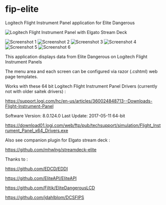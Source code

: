 # fip-elite
Logitech Flight Instrument Panel application for Elite Dangerous

![Logitech Flight Instrument Panel with Elgato Stream Deck](https://i.imgur.com/HTcbXx9.jpg)

![Screenshot 1](https://i.imgur.com/kGf11OK.png)
![Screenshot 2](https://i.imgur.com/PQzEya1.png)
![Screenshot 3](https://i.imgur.com/1F3aQzU.png)
![Screenshot 4](https://i.imgur.com/kMkOC2w.png)
![Screenshot 5](https://i.imgur.com/z6gq2Ok.png)
![Screenshot 6](https://i.imgur.com/o220wkq.png)


This application displays data from Elite Dangerous on Logitech Flight Instrument Panels

The menu area and each screen can be configured via razor (.cshtml) web page templates.

Works with these 64 bit Logitech Flight Instrument Panel Drivers (currently not with older saitek drivers) :

https://support.logi.com/hc/en-us/articles/360024848713--Downloads-Flight-Instrument-Panel

Software Version: 8.0.124.0
Last Update: 2017-05-11
64-bit

https://download01.logi.com/web/ftp/pub/techsupport/simulation/Flight_Instrument_Panel_x64_Drivers.exe


Also see companion plugin for Elgato stream deck :

https://github.com/mhwlng/streamdeck-elite

Thanks to :

https://github.com/EDCD/EDDI

https://github.com/EliteAPI/EliteAPI

https://github.com/Filtik/EliteDangerousLCD

https://github.com/jdahlblom/DCSFIPS
